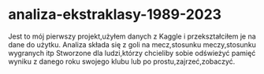 # analiza-ekstraklasy-1989-2023
Jest to mój pierwszy projekt,użyłem danych z Kaggle i przekształciłem je na dane do użytku.
Analiza składa się z goli na mecz,stosunku meczy,stosunku wygranych itp
Stworzone dla ludzi,którzy chcieliby sobie odświeżyć pamięć wyniku z danego roku swojego klubu lub po prostu,zajrzeć,zobaczyć.

